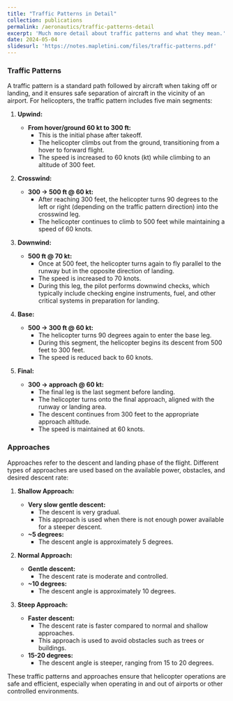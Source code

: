 ```yaml
---
title: "Traffic Patterns in Detail"
collection: publications
permalink: /aeronautics/traffic-patterns-detail
excerpt: 'Much more detail about traffic patterns and what they mean.'
date: 2024-05-04
slidesurl: 'https://notes.mapletini.com/files/traffic-patterns.pdf'
---
```


### Traffic Patterns

A traffic pattern is a standard path followed by aircraft when taking off or landing, and it ensures safe separation of aircraft in the vicinity of an airport. For helicopters, the traffic pattern includes five main segments:

1. **Upwind:**
   - **From hover/ground 60 kt to 300 ft:**
     - This is the initial phase after takeoff.
     - The helicopter climbs out from the ground, transitioning from a hover to forward flight.
     - The speed is increased to 60 knots (kt) while climbing to an altitude of 300 feet.

2. **Crosswind:**
   - **300 -> 500 ft @ 60 kt:**
     - After reaching 300 feet, the helicopter turns 90 degrees to the left or right (depending on the traffic pattern direction) into the crosswind leg.
     - The helicopter continues to climb to 500 feet while maintaining a speed of 60 knots.

3. **Downwind:**
   - **500 ft @ 70 kt:**
     - Once at 500 feet, the helicopter turns again to fly parallel to the runway but in the opposite direction of landing.
     - The speed is increased to 70 knots.
     - During this leg, the pilot performs downwind checks, which typically include checking engine instruments, fuel, and other critical systems in preparation for landing.

4. **Base:**
   - **500 -> 300 ft @ 60 kt:**
     - The helicopter turns 90 degrees again to enter the base leg.
     - During this segment, the helicopter begins its descent from 500 feet to 300 feet.
     - The speed is reduced back to 60 knots.

5. **Final:**
   - **300 -> approach @ 60 kt:**
     - The final leg is the last segment before landing.
     - The helicopter turns onto the final approach, aligned with the runway or landing area.
     - The descent continues from 300 feet to the appropriate approach altitude.
     - The speed is maintained at 60 knots.

### Approaches

Approaches refer to the descent and landing phase of the flight. Different types of approaches are used based on the available power, obstacles, and desired descent rate:

1. **Shallow Approach:**
   - **Very slow gentle descent:**
     - The descent is very gradual.
     - This approach is used when there is not enough power available for a steeper descent.
   - **~5 degrees:**
     - The descent angle is approximately 5 degrees.

2. **Normal Approach:**
   - **Gentle descent:**
     - The descent rate is moderate and controlled.
   - **~10 degrees:**
     - The descent angle is approximately 10 degrees.

3. **Steep Approach:**
   - **Faster descent:**
     - The descent rate is faster compared to normal and shallow approaches.
     - This approach is used to avoid obstacles such as trees or buildings.
   - **15-20 degrees:**
     - The descent angle is steeper, ranging from 15 to 20 degrees.

These traffic patterns and approaches ensure that helicopter operations are safe and efficient, especially when operating in and out of airports or other controlled environments.